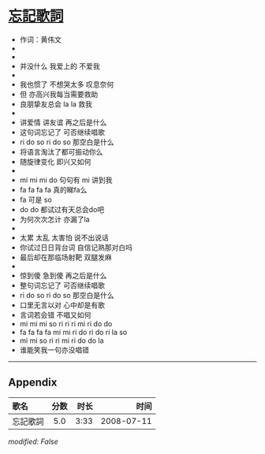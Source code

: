 # [忘記歌詞](https://music.163.com/song?id=32714446)

* 作词：黄伟文
*
*
* 并没什么 我爱上的 不爱我
* 
* 我也惯了 不想哭太多 叹息奈何
* 但 亦高兴我每当需要救助
* 良朋挚友总会 la la 救我
* 
* 讲爱情 讲友谊 再之后是什么
* 这句词忘记了 可否继续唱歌
* ri do so ri do so 那空白是什么
* 将语言淘汰了都可振动你么
* 随旋律变化 即兴又如何
* 
* mi mi mi do 句句有 mi 讲到我
* fa fa fa fa 真的睇fa么
* fa 可是 so
* do do 都试过有天总会do吧
* 为何次次怎计 亦漏了la
* 
* 太累 太乱 太害怕 说不出说话
* 你试过日日背台词 自信记熟那对白吗
* 最后却在那临场射靶 双腿发麻
* 
* 惊到傻 急到傻 再之后是什么
* 整句词忘记了 可否继续唱歌
* ri do so ri do so 那空白是什么
* 口里无言以对 心中却是有歌
* 言词若会错 不唱又如何
* mi mi mi so ri ri ri mi ri do do
* fa fa fa fa mi mi ri do ri do ri la so
* mi mi so ri ri mi ri do do la
* 谁能笑我一句亦没唱错


---

## Appendix

|歌名|分数|时长|时间|
|:---|:---:|---:|---:|
|忘記歌詞|5.0|3:33|2008-07-11

*modified: False*